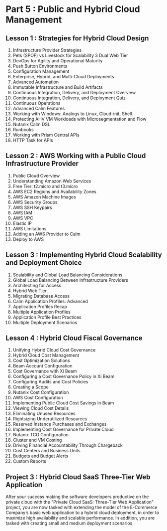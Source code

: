 Part 5 : Public and Hybrid Cloud Management
================
Lesson 1 : Strategies for Hybrid Cloud Design
------------
 1. Infrastructure Provider Strategies
 2. Pets (SPOF) vs Livestock for Scalability
 3 Dual Web Tier
 4. DevOps for Agility and Operational Maturity
 5. Push Button Environments
 6. Configuration Management
 7. Enterprise, Hybrid, and Multi-Cloud Deployments
 8. Advanced Automation
 9. Immutable Infrastructure and Build Artifacts
 10. Continuous Integration, Delivery, and Deployment Overview
 11. Continuous Integration, Delivery, and Deployment Quiz
 12. Continuous Operations
 13. Advanced Calm Features
 14. Working with Windows: Analogs to Linux, Cloud-init, Shell
 15. Protecting AHV VM Workloads with Microsegmentation and Flow
 17. Nutanix Calm DSL
 18. Runbooks
 19. Working with Prism Central APIs
 20. HTTP Task for APIs

Lesson 2 : AWS Working with a Public Cloud Infrastructure Provider
------------
 1. Public Cloud Overview
 2. Understanding Amazon Web Services
 3. Free Tier: t2.micro and t3.micro
 4. AWS EC2 Regions and Availability Zones
 5. AWS Amazon Machine Images
 6. AWS Security Groups
 7. AWS SSH Keypairs
 8. AWS IAM
 9. AWS VPC
 10. Elastic IP
 11. AWS Limitations
 12. Adding an AWS Provider to Calm
 13. Deploy to AWS

Lesson 3 : Implementing Hybrid Cloud Scalability and Deployment Choice
------------
 1. Scalability and Global Load Balancing Considerations
 2. Global Load Balancing Between Infrastructure Providers
 3. Architecting for Access
 4. Hybrid Web Tier
 5. Migrating Database Access
 6. Calm Application Profiles: Advanced
 7. Application Profiles Recap
 8. Multiple Application Profiles
 9. Application Profile Best Practices
 10. Multiple Deployment Scenarios

Lesson 4 : Hybrid Cloud Fiscal Governance
------------
 1. Unifying Hybrid Cloud Cost Governance
 2. Hybrid Cloud Cost Management
 3. Cost Optimization Solutions
 4. Beam Account Configuration
 5. Cost Governance with Xi Beam
 6. Configuring a Cost Governance Policy in Xi Beam
 7. Configuring Audits and Cost Policies
 8. Creating a Scope
 9. Nutanix Cost Configuration
 10. AWS Cost Configuration
 11. Implementing Public Cloud Cost Savings in Beam
 12. Viewing Cloud Cost Details
 13. Eliminating Unused Resources
 14. Rightsizing Underutilized Resources
 15. Reserved Instance Purchases and Exchanges
 16. Implementing Cost Governance for Private Cloud
 17. Nutanix TCO Configuration
 18. Cluster and VM Costing
 19. Driving Financial Accountability Through Chargeback
 20. Cost Centers and Business Units
 21. Budgets and Budget Alerts
 22. Custom Reports

Project 3 : Hybrid Cloud SaaS Three-Tier Web Application
------------
After your success making the software developers productive on the private cloud with the "Private Cloud SaaS: Three-Tier Web Application" project, you are now tasked with extending the model of the E-Commerce Company’s basic web application to a hybrid cloud deployment, in order to maximize high availability and scalable performance. In addition, you are tasked with creating small and medium deployment scenarios.
